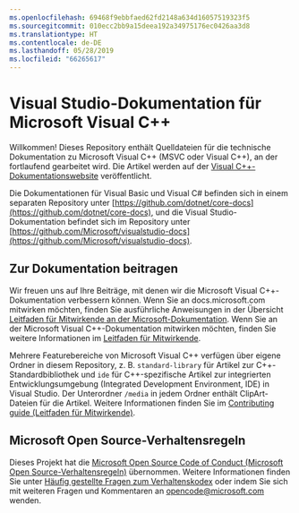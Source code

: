 ```yaml
---
ms.openlocfilehash: 69468f9ebbfaed62fd2148a634d16057519323f5
ms.sourcegitcommit: 010ecc2bb9a15deea192a34975176ec0426aa3d8
ms.translationtype: HT
ms.contentlocale: de-DE
ms.lasthandoff: 05/28/2019
ms.locfileid: "66265617"
---
```

# <a name="visual-studio-documentation-for-microsoft-c"></a>Visual Studio-Dokumentation für Microsoft Visual C++

Willkommen! Dieses Repository enthält Quelldateien für die technische Dokumentation zu Microsoft Visual C++ (MSVC oder Visual C++), an der fortlaufend gearbeitet wird. Die Artikel werden auf der [Visual C++-Dokumentationswebsite](https://docs.microsoft.com/cpp) veröffentlicht.

Die Dokumentationen für Visual Basic und Visual C# befinden sich in einem separaten Repository unter [https://github.com/dotnet/core-docs](https://github.com/dotnet/core-docs), und die Visual Studio-Dokumentation befindet sich im Repository unter [https://github.com/Microsoft/visualstudio-docs](https://github.com/Microsoft/visualstudio-docs).

## <a name="contributing-to-the-documentation"></a>Zur Dokumentation beitragen

Wir freuen uns auf Ihre Beiträge, mit denen wir die Microsoft Visual C++-Dokumentation verbessern können. Wenn Sie an docs.microsoft.com mitwirken möchten, finden Sie ausführliche Anweisungen in der Übersicht [Leitfaden für Mitwirkende an der Microsoft-Dokumentation](https://docs.microsoft.com/contribute). Wenn Sie an der Microsoft Visual C++-Dokumentation mitwirken möchten, finden Sie weitere Informationen im [Leitfaden für Mitwirkende](CONTRIBUTING.md).

Mehrere Featurebereiche von Microsoft Visual C++ verfügen über eigene Ordner in diesem Repository, z. B. `standard-library` für Artikel zur C++-Standardbibliothek und `ide` für C++-spezifische Artikel zur integrierten Entwicklungsumgebung (Integrated Development Environment, IDE) in Visual Studio. Der Unterordner `/media` in jedem Ordner enthält ClipArt-Dateien für die Artikel. Weitere Informationen finden Sie im [Contributing guide (Leitfaden für Mitwirkende)](CONTRIBUTING.md).

## <a name="microsoft-open-source-code-of-conduct"></a>Microsoft Open Source-Verhaltensregeln

Dieses Projekt hat die [Microsoft Open Source Code of Conduct (Microsoft Open Source-Verhaltensregeln)](https://opensource.microsoft.com/codeofconduct/) übernommen. Weitere Informationen finden Sie unter [Häufig gestellte Fragen zum Verhaltenskodex](https://opensource.microsoft.com/codeofconduct/faq/) oder indem Sie sich mit weiteren Fragen und Kommentaren an [opencode@microsoft.com](mailto:opencode@microsoft.com) wenden.
